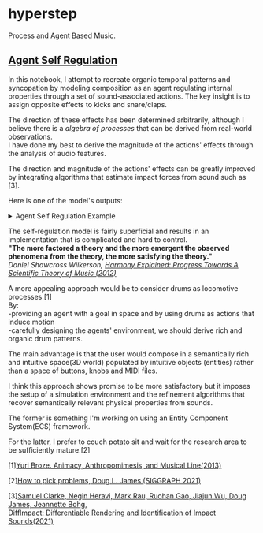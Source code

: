 # hyperstep

Process and Agent Based Music.
## [Agent Self Regulation](https://github.com/a-sumo/hyperstep/blob/main/agent_self_regulation.ipynb)
  In this notebook, I attempt to recreate organic temporal patterns and syncopation by modeling composition as an agent regulating internal properties through a set of sound-associated actions. The key insight is to assign opposite effects to kicks and snare/claps.
  
 The direction of these effects has been determined arbitrarily, although I believe there is a *algebra of processes* that can be derived from real-world observations.  
 I have done my best to derive the magnitude of the actions' effects through the analysis of audio features. 
 
 The direction and magnitude of the actions' effects can be greatly improved by integrating algorithms that estimate impact forces from sound such as [3].
  
Here is one of the model's outputs:
<details>
  <summary>Agent Self Regulation Example </summary>
  
   [Agent Self Regulation Example 1](https://user-images.githubusercontent.com/75185852/174502800-3452d939-b6da-4998-90c9-3c02c7bb5346.mp4)
</details>

The self-regulation model is fairly superficial and results in an implementation that is complicated and hard to control.  
**"The more factored a theory and the more emergent the observed phenomena from the theory, the more satisfying the theory."**  
*Daniel Shawcross Wilkerson, [Harmony Explained: Progress Towards A Scientific Theory of Music (2012)](https://arxiv.org/abs/1202.4212v1)*

A more appealing approach would be to consider drums as locomotive processes.[1]  
By:  
-providing an agent with a goal in space and by using drums as actions that induce motion  
-carefully designing the agents' environment, 
we should derive rich and organic drum patterns.  

The main advantage is that the user would compose in a semantically rich and intuitive space(3D world) populated by intuitive objects (entities) rather than a space of buttons, knobs and MIDI files.   

I think this approach shows promise to be more satisfactory but it imposes the setup of a simulation environment and the refinement algorithms that recover semantically relevant physical properties from sounds.  

The former is something I'm working on using an Entity Component System(ECS) framework.

For the latter, I prefer to couch potato sit and wait for the research area to be sufficiently mature.[2]

[1][Yuri Broze. Animacy, Anthropomimesis, and Musical Line(2013)](https://etd.ohiolink.edu/apexprod/rws_etd/send_file/send?accession=osu1367425698)

[2][How to pick problems, Doug L. James (SIGGRAPH 2021)](https://youtu.be/fCE5tcnB3co?t=823)

[3][Samuel Clarke, Negin Heravi, Mark Rau, Ruohan Gao, Jiajun Wu, Doug James, Jeannette Bohg,  
DiffImpact: Differentiable Rendering and Identification of Impact Sounds(2021)](https://openreview.net/forum?id=wVIqlSqKu2D)
